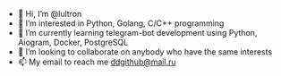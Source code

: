 - 👋 Hi, I’m @lultron
- 👀 I’m interested in Python, Golang, C/C++ programming 
- 🌱 I’m currently learning telegram-bot development using Python, Aiogram, Docker, PostgreSQL
- 💞️ I’m looking to collaborate on anybody who have the same interests
- 📫 My email to reach me ddgithub@mail.ru

<!---
ULuanna/ULuanna is a ✨ special ✨ repository because its `README.md` (this file) appears on your GitHub profile.
You can click the Preview link to take a look at your changes.
--->
